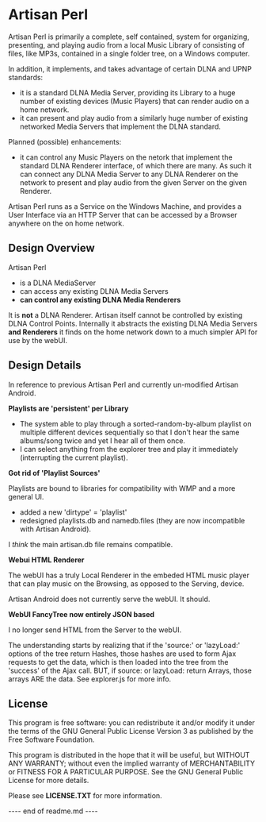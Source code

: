 # Artisan Perl

Artisan Perl is primarily a complete, self contained, system for organizing,
presenting, and playing audio from a local Music Library of consisting of
files, like MP3s, contained in a single folder tree, on a Windows computer.

In addition, it implements, and takes advantage of certain DLNA
and UPNP standards:

- it is a standard DLNA Media Server, providing its Library to a huge
  number of existing devices (Music Players) that can render audio on
  a home network.
- it can present and play audio from a similarly huge number of
  existing networked Media Servers that implement the DLNA standard.

Planned (possible) enhancements:

- it can control any Music Players on the netork that implement the
  standard DLNA Renderer interface, of which there are many. As such
  it can connect any DLNA Media Server to any DLNA Renderer on the
  network to present and play audio from the given Server on the
  given Renderer.

Artisan Perl runs as a Service on the Windows Machine, and provides a
User Interface via an HTTP Server that can be accessed by a Browser
anywhere on the on home network.


## Design Overview

Artisan Perl

- is a DLNA MediaServer
- can access any existing DLNA Media Servers
- **can control any existing DLNA Media Renderers**

It is **not** a DLNA Renderer.  Artisan itself cannot be
controlled by existing DLNA Control Points.  Internally
it abstracts the existing DLNA Media Servers **and Renderers**
it finds on the home network down to a much simpler API
for use by the webUI.



## Design Details

In reference to previous Artisan Perl and
currently un-modified Artisan Android.

**Playlists are 'persistent' per Library**

- The system able to play through a sorted-random-by-album playlist
  on multiple different devices sequentially so that I don't hear the
  same albums/song twice and yet I hear all of them once.
- I can select anything from the explorer tree and
  play it immediately (interrupting the current playlist).


**Got rid of 'Playlist Sources'**

Playlists are bound to libraries for compatibility with WMP and
a more general UI.

- added a new 'dirtype' = 'playlist'
- redesigned playlists.db and namedb.files (they are now incompatible
  with Artisan Android).

I *think* the main artisan.db file remains compatible.

**Webui HTML Renderer**

The webUI has a truly Local Renderer in the embeded HTML music player
that can play music on the Browsing, as opposed to the Serving, device.

Artisan Android does not currently serve the webUI.  It should.


**WebUI FancyTree now entirely JSON based**

I no longer send HTML from the Server to the webUI.

The understanding starts by realizing that if the 'source:' or 'lazyLoad:' options
of the tree return Hashes, those hashes are used to form Ajax requests
to get the data, which is then loaded into the tree from the 'success'
of the Ajax call.  BUT, if source: or lazyLoad: return Arrays, those
arrays ARE the data.   See explorer.js for more info.



## License

This program is free software: you can redistribute it and/or modify
it under the terms of the GNU General Public License Version 3 as published by
the Free Software Foundation.

This program is distributed in the hope that it will be useful,
but WITHOUT ANY WARRANTY; without even the implied warranty of
MERCHANTABILITY or FITNESS FOR A PARTICULAR PURPOSE.  See the
GNU General Public License for more details.

Please see **LICENSE.TXT** for more information.


---- end of readme.md ----
